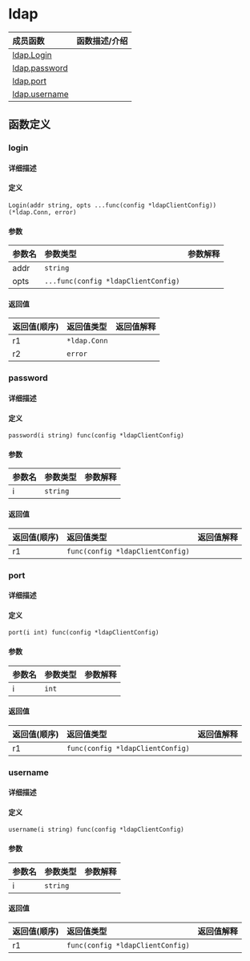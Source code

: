 # ldap

|成员函数|函数描述/介绍|
|:------|:--------|
| [ldap.Login](#login) ||
| [ldap.password](#password) ||
| [ldap.port](#port) ||
| [ldap.username](#username) ||


## 函数定义
### login

#### 详细描述


#### 定义

`Login(addr string, opts ...func(config *ldapClientConfig)) (*ldap.Conn, error)`

#### 参数
|参数名|参数类型|参数解释|
|:-----------|:---------- |:-----------|
| addr | `string` |   |
| opts | `...func(config *ldapClientConfig)` |   |

#### 返回值
|返回值(顺序)|返回值类型|返回值解释|
|:-----------|:---------- |:-----------|
| r1 | `*ldap.Conn` |   |
| r2 | `error` |   |


### password

#### 详细描述


#### 定义

`password(i string) func(config *ldapClientConfig)`

#### 参数
|参数名|参数类型|参数解释|
|:-----------|:---------- |:-----------|
| i | `string` |   |

#### 返回值
|返回值(顺序)|返回值类型|返回值解释|
|:-----------|:---------- |:-----------|
| r1 | `func(config *ldapClientConfig)` |   |


### port

#### 详细描述


#### 定义

`port(i int) func(config *ldapClientConfig)`

#### 参数
|参数名|参数类型|参数解释|
|:-----------|:---------- |:-----------|
| i | `int` |   |

#### 返回值
|返回值(顺序)|返回值类型|返回值解释|
|:-----------|:---------- |:-----------|
| r1 | `func(config *ldapClientConfig)` |   |


### username

#### 详细描述


#### 定义

`username(i string) func(config *ldapClientConfig)`

#### 参数
|参数名|参数类型|参数解释|
|:-----------|:---------- |:-----------|
| i | `string` |   |

#### 返回值
|返回值(顺序)|返回值类型|返回值解释|
|:-----------|:---------- |:-----------|
| r1 | `func(config *ldapClientConfig)` |   |


